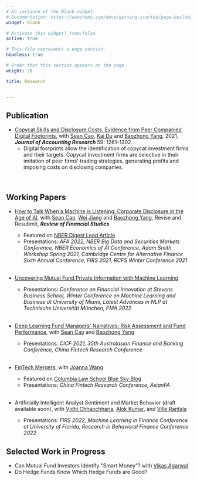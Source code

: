 ```yaml
---
# An instance of the Blank widget.
# Documentation: https://wowchemy.com/docs/getting-started/page-builder/
widget: blank

# Activate this widget? true/false
active: true

# This file represents a page section.
headless: true

# Order that this section appears on the page.
weight: 20

title: Research


---
```


## **Publication**

- [Copycat Skills and Disclosure Costs: Evidence from Peer Companies’ Digital Footprints](https://papers.ssrn.com/sol3/papers.cfm?abstract_id=3280744), with [Sean Cao](https://sites.google.com/view/seancao/home), [Kai Du](https://sites.google.com/view/kai-du/) and [Baozhong Yang](https://sites.google.com/view/baozhongyang/), 2021,  **_Journal of Accounting Research_** 59: 1261–1302.
  - Digital footprints allow the identification of copycat investment firms and their targets. Copycat investment firms are selective in their imitation of peer firms' trading strategies, generating profits and imposing costs on disclosing companies.
<!--   - Presentations: *CICF 2019, MFA 2020, PNC Finance Conference at University of Kentucky, 16th GMARS Research Symposium at Michigan State University, 2019 Georgia Tech SESARC Conference*   -->
&nbsp;

## **Working Papers**

- [How to Talk When a Machine is Listening: Corporate Disclosure in the Age of AI](https://papers.ssrn.com/sol3/papers.cfm?abstract_id=3683802), with [Sean Cao](https://sites.google.com/view/seancao/home), [Wei Jiang](http://www.weijiang-finance.com/home) and [Baozhong Yang](https://sites.google.com/view/baozhongyang/), Revise and Resubmit, **_Review of Financial Studies_** 
  - Featured on [NBER Digest Lead Article](https://www.nber.org/digest-2020-12)
  - Presentations:  *AFA 2022, NBER Big Data and Securities Markets Conference, NBER Economics of AI Conference, Adam Smith Workshop Spring 2021, Cambridge Centre for Alternative Finance Sixth Annual Conference, FIRS 2021, RCFS Winter Conference 2021*   
&nbsp;

- [Uncovering Mutual Fund Private Information with Machine Learning](https://papers.ssrn.com/sol3/papers.cfm?abstract_id=3713966)
  - Presentations: *Conference on Financial Innovation at Stevens Business School, Winter Conference on Machine Learning and Business at University of Miami, Latest Advances in NLP at Technische Universität München, FMA 2022*   
&nbsp;

- [Deep Learning Fund Managers' Narratives: Risk Assessment and Fund Performance](https://papers.ssrn.com/sol3/papers.cfm?abstract_id=4060307), with [Sean Cao](https://sites.google.com/view/seancao/home) and [Baozhong Yang](https://sites.google.com/view/baozhongyang/)
  - Presentations: *CICF 2021,  35th Australasian Finance and Banking Conference, China Fintech Research Conference*  
&nbsp;

- [FinTech Mergers](https://papers.ssrn.com/sol3/papers.cfm?abstract_id=4033856), with [Joanna Wang](https://www.joannawang-finance.com/)
  - Featured on [Columbia Law School Blue Sky Blog](https://clsbluesky.law.columbia.edu/2022/03/18/how-fintech-affects-corporate-takeover-markets/)
  - Presentations: *China Fintech Research Conference, AsianFA*\
&nbsp;

- Artificially Intelligent Analyst Sentiment and Market Behavior (draft available soon), with [Vidhi Chhaochharia](https://people.miami.edu/profile/vidhi@miami.edu), [Alok Kumar](http://moya.bus.miami.edu/~akumar/), and [Ville Rantala](https://www.villerantala.net/)
  - Presentations: *FIRS 2022, Machine Learning in Finance Conference at University of Florida, Research in Behavioral Finance Conference 2022*

## **Selected Work in Progress**
 - Can Mutual Fund Investors Identify "Smart Money"? with [Vikas Agarwal](http://vagarwal.gsucreate.org/)
 - Do Hedge Funds Know Which Hedge Funds are Good?



